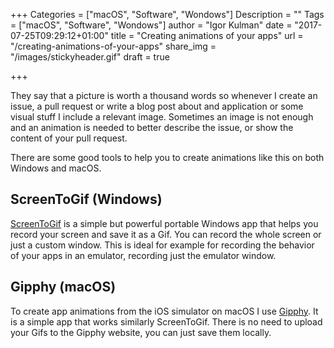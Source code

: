 +++
Categories = ["macOS", "Software", "Wondows"]
Description = ""
Tags = ["macOS", "Software", "Wondows"]
author = "Igor Kulman"
date = "2017-07-25T09:29:12+01:00"
title = "Creating animations of your apps"
url = "/creating-animations-of-your-apps"
share_img = "/images/stickyheader.gif"
draft = true

+++

They say that a picture is worth a thousand words so whenever I create an issue, a pull request or write a blog post about and application or some visual stuff I include a relevant image. Sometimes an image is not enough and an animation is needed to better describe the issue, or show the content of your pull request. 

There are some good tools to help you to create animations like this on both Windows and macOS.

<!--more-->

## ScreenToGif (Windows)

[ScreenToGif](http://www.screentogif.com/) is a simple but powerful portable Windows app that helps you record your screen and save it as a Gif. You can record the whole screen or just a custom window. This is ideal for example for recording the behavior of your apps in an emulator, recording just the emulator window.

## Gipphy (macOS)

To create app animations from the iOS simulator on macOS I use [Gipphy](https://itunes.apple.com/us/app/giphy-capture-the-gif-maker/id668208984?mt=12). It is a simple app that works similarly ScreenToGif. There is no need to upload your Gifs to the Gipphy website, you can just save them locally. 

